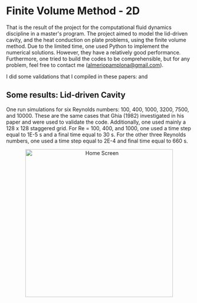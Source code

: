 # Finite Volume Method - 2D
That is the result of the project for the computational fluid dynamics discipline in a master's program. The project aimed to model the lid-driven cavity, and the heat conduction on plate problems, using the finite volume method. Due to the limited time, one used Python to implement the numerical solutions. However, they have a relatively good performance. Furthermore, one tried to build the codes to be comprehensible, but for any problem, feel free to contact me (almeriopamplona@gmail.com).

I did some validations that I compiled in these papers: <a href="Reports/LidCavity_AlmerioPamplona.pdf"></a> and <a href="Reports/2DHeatTransfer_AlmerioPamplona.pdf"></a>

## Some results: Lid-driven Cavity

One run simulations for six Reynolds numbers: 100, 400, 1000, 3200, 7500, and 10000. These are the same cases that Ghia (1982) investigated in his paper and were used to validate the code. Additionally, one used mainly a 128 x 128 staggered grid. For Re = 100, 400, and 1000, one used a time step equal to 1E-5 s and a final time equal to 30 s. For the other three Reynolds numbers,  one used a time step equal to 2E-4 and final time equal to 660 s.

<p align="center">
<img src="Reports/video10s.gif" alt="Home Screen" style="float:center;margin-right=10px;" width="400"/>
</p>

